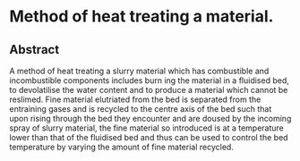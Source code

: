 # Method of heat treating a material.

## Abstract
A method of heat treating a slurry material which has combustible and incombustible components includes burn ing the material in a fluidised bed, to devolatilise the water content and to produce a material which cannot be reslimed. Fine material elutriated from the bed is separated from the entraining gases and is recycled to the centre axis of the bed such that upon rising through the bed they encounter and are doused by the incoming spray of slurry material, the fine material so introduced is at a temperature lower than that of the fluidised bed and thus can be used to control the bed temperature by varying the amount of fine material recycled.